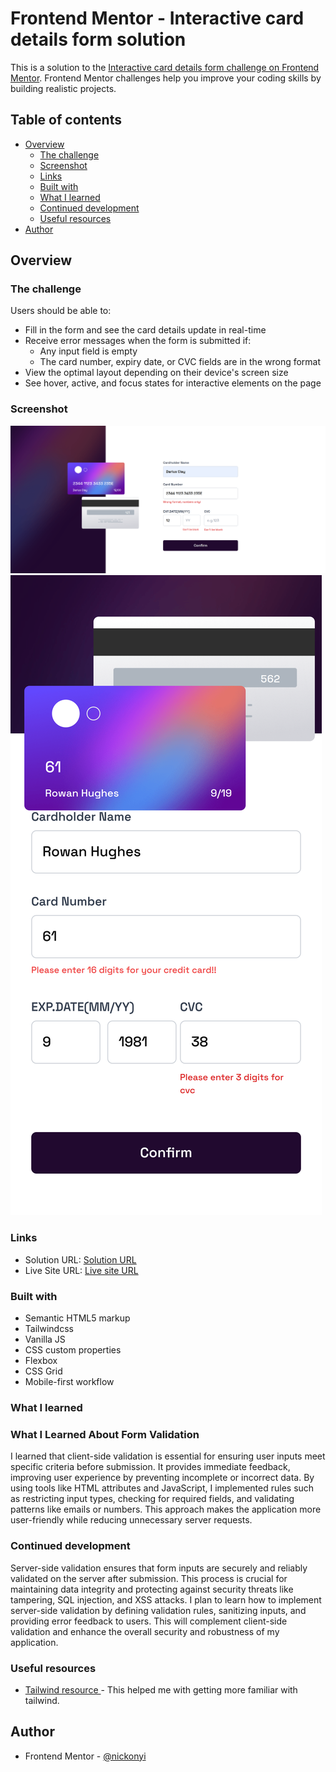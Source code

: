 # Frontend Mentor - Interactive card details form solution

This is a solution to the [Interactive card details form challenge on Frontend Mentor](https://www.frontendmentor.io/challenges/interactive-card-details-form-XpS8cKZDWw). Frontend Mentor challenges help you improve your coding skills by building realistic projects.

## Table of contents

- [Overview](#overview)
  - [The challenge](#the-challenge)
  - [Screenshot](#screenshot)
  - [Links](#links)
  - [Built with](#built-with)
  - [What I learned](#what-i-learned)
  - [Continued development](#continued-development)
  - [Useful resources](#useful-resources)
- [Author](#author)

## Overview

### The challenge

Users should be able to:

- Fill in the form and see the card details update in real-time
- Receive error messages when the form is submitted if:
  - Any input field is empty
  - The card number, expiry date, or CVC fields are in the wrong format
- View the optimal layout depending on their device's screen size
- See hover, active, and focus states for interactive elements on the page

### Screenshot

![](./assets/images/screenshot.png)
![](./assets/images/mobile_sc.png)

### Links

- Solution URL: [Solution URL](https://github.com/nickonyi/interactive-card-details-form.git)
- Live Site URL: [Live site URL](https://nickonyi.github.io/interactive-card-details-form/)

### Built with

- Semantic HTML5 markup
- Tailwindcss
- Vanilla JS
- CSS custom properties
- Flexbox
- CSS Grid
- Mobile-first workflow

### What I learned

### **What I Learned About Form Validation**

I learned that client-side validation is essential for ensuring user inputs meet specific criteria before submission. It provides immediate feedback, improving user experience by preventing incomplete or incorrect data. By using tools like HTML attributes and JavaScript, I implemented rules such as restricting input types, checking for required fields, and validating patterns like emails or numbers. This approach makes the application more user-friendly while reducing unnecessary server requests.

### Continued development

Server-side validation ensures that form inputs are securely and reliably validated on the server after submission. This process is crucial for maintaining data integrity and protecting against security threats like tampering, SQL injection, and XSS attacks. I plan to learn how to implement server-side validation by defining validation rules, sanitizing inputs, and providing error feedback to users. This will complement client-side validation and enhance the overall security and robustness of my application.

### Useful resources

- [Tailwind resource ](https://tailwindcss.com/docs/) - This helped me with getting more familiar with tailwind.

## Author

- Frontend Mentor - [@nickonyi](https://www.frontendmentor.io/profile/nickonyi)
